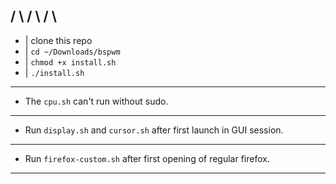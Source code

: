 /  \ /  \ /  \ 
---
- | clone this repo
- | `cd ~/Downloads/bspwm`
- | `chmod +x install.sh`
- | `./install.sh`
---
- The `cpu.sh` can't run without sudo.
---
- Run `display.sh` and `cursor.sh` after first launch in GUI session.
---
- Run `firefox-custom.sh` after first opening of regular firefox.
---
